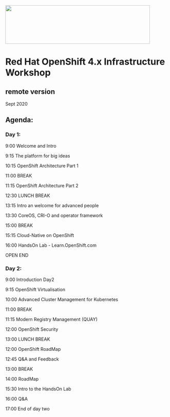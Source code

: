 <img src="https://github.com/alfbach/OCP_Arch/blob/master/logo.png" width="450" height="120">


# Red Hat OpenShift 4.x Infrastructure Workshop
## remote version

Sept 2020

## Agenda:


### Day 1:

9:00		Welcome and Intro

9:15		The platform for big ideas

10:15   OpenShift Architecture Part 1

11:00		BREAK

11:15		OpenShift Architecture Part 2

12:30		LUNCH BREAK

13:15		Intro an welcome for advanced people

13:30		CoreOS, CRI-O and operator framework

15:00		BREAK

15:15		Cloud-Native on OpenShift

16:00		HandsOn Lab - Learn.OpenShift.com  

OPEN END


### Day 2:

9:00		Introduction Day2

9:15		OpenShift Virtualisation

10:00		Advanced Cluster Management for Kubernetes

11:00		BREAK

11:15		Modern Registry Management (QUAY)				

12:00		OpenShift Security

13:00		LUNCH BREAK

12:00		OpenShift RoadMap			

12:45		Q&A and Feedback

13:00		BREAK

14:00		RoadMap

15:30           Intro to the HandsOn Lab

16:00		Q&A

17:00		End of day two
